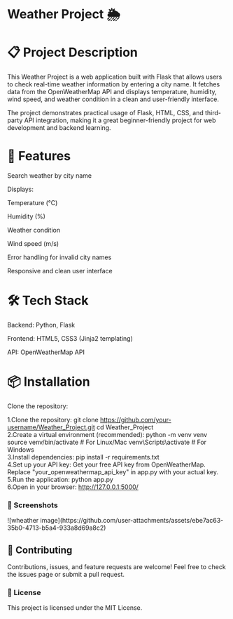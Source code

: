 <h1>Weather Project 🌦️<h1>
<h1>📋 Project Description</h1>
This Weather Project is a web application built with Flask that allows users to check real-time weather information by entering a city name.
It fetches data from the OpenWeatherMap API and displays temperature, humidity, wind speed, and weather condition in a clean and user-friendly interface.

The project demonstrates practical usage of Flask, HTML, CSS, and third-party API integration, making it a great beginner-friendly project for web development and backend learning.
<h1>🚀 Features</h1>
Search weather by city name

Displays:

Temperature (°C)

Humidity (%)

Weather condition

Wind speed (m/s)

Error handling for invalid city names

Responsive and clean user interface
<h1>🛠️ Tech Stack</h1>
Backend: Python, Flask

Frontend: HTML5, CSS3 (Jinja2 templating)

API: OpenWeatherMap API

<h1>📦 Installation</h1>
Clone the repository:

1.Clone the repository:
git clone https://github.com/your-username/Weather_Project.git
cd Weather_Project <br>
2.Create a virtual environment (recommended):
python -m venv venv
source venv/bin/activate  # For Linux/Mac
venv\Scripts\activate     # For Windows <br>
3.Install dependencies:
pip install -r requirements.txt <br>
4.Set up your API key:
Get your free API key from OpenWeatherMap.
Replace "your_openweathermap_api_key" in app.py with your actual key. <br>
5.Run the application:
python app.py <br>
6.Open in your browser:
http://127.0.0.1:5000/


<h3>📸 Screenshots</h3>
![wheather image](https://github.com/user-attachments/assets/ebe7ac63-35b0-4713-b5a4-933a8d69a8c2)

<h2>🙌 Contributing</h2>
Contributions, issues, and feature requests are welcome!
Feel free to check the issues page or submit a pull request.
<h3>📄 License</h3>
This project is licensed under the MIT License.
